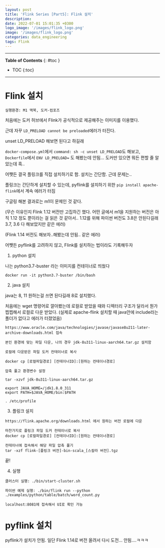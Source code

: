 ```yaml
---
layout: post
title: 'Flink Series [Part5]: Flink 설치'
description: 
date: 2022-07-01 15:01:35 +0300
logo_image: '/images/flink_logo.png'
image: '/images/flink_logo.png'
categories: data_engineering
tags: Flink
---
```

---

**Table of Contents**
{: #toc }
*  TOC
{:toc}

---

# Flink 설치

```
실행환경: M1 맥북, 도커-컴포즈
```

처음에는 도커 허브에서 Flink가 공식적으로 제공해주는 이미지를 이용했다.  

근데 자꾸 `LD_PRELOAD cannot be preloaded`에러가 터진다.  

unset LD_PRELOAD 해보면 된다고 하길래 

`docker-compose.yml`에서 `command: sh -c unset LD_PRELOAD`도 해보고, `Dockerfile`에서 `ENV LD_PRELOAD=` 도 해봤는데 안됨... 도커만 있으면 뭐든 편할 줄 알았는데 흑..  

어쨋든 결국 플링크를 직접 설치하기로 함. 설치는 간단함. 근데 문제는..  

플링크는 간단하게 설치할 수 있는데, pyflink를 설치하기 위한 `pip install apache-flink`에서 계속 에러가 터짐  

구글링 해본 결과로는 m1이 문제인 것 같다.  

(무슨 이유인지 Flink 1.12 버전만 고집하긴 했다. 어떤 글에서 m1을 지원하는 버전은 아직 1.12 정도 뿐이라는 걸 읽은 것 같아서.. 1.12를 위해 파이썬 버전도 3.8은 안된다길래 3.7, 3.6 다 해보았지만 같은 에러)  

(Flink 1.14 버전도 해보자..해봤는데 안됨.. 같은 에러)  

어쨋든 pyflink를 고려하지 않고, Flink를 설치하는 법이라도 기록해두자  

1. python 설치

나는 python3.7-buster 라는 이미지를 컨테이너로 띄웠다  

```
docker run -it python3.7-buster /bin/bash
```

2. java 설치  

java는 8, 11 원하는걸 쓰면 된다길래 8로 설치했다.  

처음에는 wget 명령어로 깔아봤는데 로컬로 받았을 때와 디렉터리 구조가 달라서 뭔가 찝찝해서 로컬로 다운 받았다. (실제로 apache-flink 설치할 때 java안에 include라는 폴더가 없다고 에러가 터졌었음)  

```
https://www.oracle.com/java/technologies/javase/javase8u211-later-archive-downloads.html 접속

본인 환경에 맞는 파일 다운, 나의 경우 jdk-8u311-linux-aarch64.tar.gz 설치함
```

```
로컬에 다운받은 파일 도커 컨테이너로 복사

docker cp [로컬파일경로] [컨테이너ID]:[원하는 컨테이너경로]
```

```
압축 풀고 환경변수 설정

tar -xzvf jdk-8u311-linux-aarch64.tar.gz

export JAVA_HOME=/jdk1.8.0_311
export PATH=$JAVA_HOME/bin:$PATH

. /etc/profile
```

3. 플링크 설치

```
https://flink.apache.org/downloads.html 에서 원하는 버전 로컬에 다운

마찬가지로 플링크 파일 도커 컨테이너로 복사
docker cp [로컬파일경로] [컨테이너ID]:[원하는 컨테이너경로]

컨테이너에 접속해서 해당 파일 압축 풀기
tar -xzf flink-[플링크 버전]-bin-scala_[스칼라 버전].tgz
```

끝!  

4. 실행

```
클러스터 실행: ./bin/start-cluster.sh

파이썬 예제 실행: ./bin/flink run --python ./examples/python/table/batch/word_count.py
```

```
localhost:8081에 접속해서 UI로 확인 가능
```

# pyflink 설치

pyflink가 설치가 안됨. 일단 Flink 1.14로 버전 올려서 다시 도전... 안됨....ㅋㅋㅋ  


